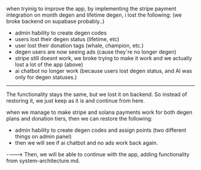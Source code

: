 when tryinig to improve the app, by implementing the stripe payment integration on month degen and lifetime degen, i lost the following: (we broke backend on supabase probably..)

- admin hability to create degen codes
- users lost their degen status (lifetime, etc)
- user lost their donation tags (whale, champion, etc.)
- degen users are now seeing ads (cause they`re no longer degen)
- stripe still doesnt work, we broke trying to make it work and we actually lost a lot of the app (above)
- ai chatbot no longer work (because users lost degen status, and AI was only for degen statuses.)

------------------------

The functionality stays the same, but we lost it on backend. So instead of restoring it, we just keep as it is and continue from here.

when we manage to make stripe and solana payments work for both degen plans and donation tiers, then we can restore the following:

- admin hability to create degen codes and assign points (two different things on admin panel)
- then we will see if ai chatbot and no ads work back again.

----> Then, we will be able to continue with the app, adding functionality from system-architecture.md.

